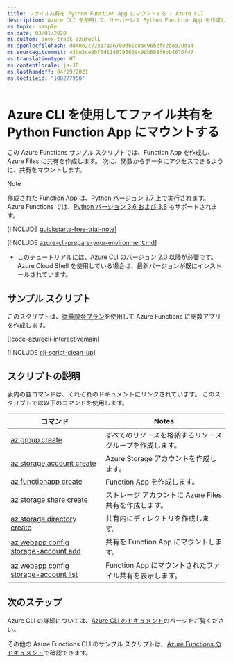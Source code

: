 ```yaml
---
title: ファイル共有を Python Function App にマウントする - Azure CLI
description: Azure CLI を使用して、サーバーレス Python Function App を作成し、既存のファイル共有をマウントします。
ms.topic: sample
ms.date: 03/01/2020
ms.custom: devx-track-azurecli
ms.openlocfilehash: dd40b2c723e7aa6780db1c8ac96b2fc2bea20da4
ms.sourcegitcommit: 43be2ce9bf6d1186795609c99b6b8f6bb4676f47
ms.translationtype: HT
ms.contentlocale: ja-JP
ms.lasthandoff: 04/29/2021
ms.locfileid: "108277950"
---
```

# <a name="mount-a-file-share-to-a-python-function-app-using-azure-cli"></a>Azure CLI を使用してファイル共有を Python Function App にマウントする

この Azure Functions サンプル スクリプトでは、Function App を作成し、Azure Files に共有を作成します。 次に、関数からデータにアクセスできるように、共有をマウントします。  

>[!NOTE]
>作成された Function App は、Python バージョン 3.7 上で実行されます。 Azure Functions では、[Python バージョン 3.6 および 3.8](../functions-reference-python.md#python-version) もサポートされます。

[!INCLUDE [quickstarts-free-trial-note](../../../includes/quickstarts-free-trial-note.md)]

[!INCLUDE [azure-cli-prepare-your-environment.md](../../../includes/azure-cli-prepare-your-environment.md)]

 - このチュートリアルには、Azure CLI のバージョン 2.0 以降が必要です。 Azure Cloud Shell を使用している場合は、最新バージョンが既にインストールされています。 

## <a name="sample-script"></a>サンプル スクリプト

このスクリプトは、[従量課金プラン](../consumption-plan.md)を使用して Azure Functions に関数アプリを作成します。

[!code-azurecli-interactive[main](../../../cli_scripts/azure-functions/functions-cli-mount-files-storage-linux/functions-cli-mount-files-storage-linux.sh "Create a function app on a Consumption plan")]

[!INCLUDE [cli-script-clean-up](../../../includes/cli-script-clean-up.md)]

## <a name="script-explanation"></a>スクリプトの説明

表内の各コマンドは、それぞれのドキュメントにリンクされています。 このスクリプトでは以下のコマンドを使用します。

| コマンド | Notes |
|---|---|
| [az group create](/cli/azure/group#az_group_create) | すべてのリソースを格納するリソース グループを作成します。 |
| [az storage account create](/cli/azure/storage/account#az_storage_account_create) | Azure Storage アカウントを作成します。 |
| [az functionapp create](/cli/azure/functionapp#az_functionapp_create) | Function App を作成します。 |
| [az storage share create](/cli/azure/storage/share#az_storage_share_create) | ストレージ アカウントに Azure Files 共有を作成します。 | 
| [az storage directory create](/cli/azure/storage/directory#az_storage_directory_create) | 共有内にディレクトリを作成します。 |
| [az webapp config storage-account add](/cli/azure/webapp/config/storage-account#az_webapp_config_storage_account_add) | 共有を Function App にマウントします。 |
| [az webapp config storage-account list](/cli/azure/webapp/config/storage-account#az_webapp_config_storage_account_list) | Function App にマウントされたファイル共有を表示します。 | 

## <a name="next-steps"></a>次のステップ

Azure CLI の詳細については、[Azure CLI のドキュメント](/cli/azure)のページをご覧ください。

その他の Azure Functions CLI のサンプル スクリプトは、[Azure Functions のドキュメント](../functions-cli-samples.md)で確認できます。
